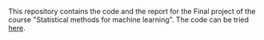 This repository contains the code and the report for the Final project of the course "Statistical methods for machine learning".
The code can be tried [here](https://www.kaggle.com/code/lorenzoromeo/muffin-vs-chihuahua-classification).
